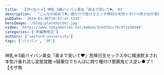 ```yaml
---
title: '【3P×生ハメ】神乳☆S級パイパン美女「奥まで突いて♥」 03'
description: '「こんなの初めて♥」顔だけで抜けるエッチ無知の天然ドすけべ美少女が変態本性覚醒☆白濁まんこ大洪水でアへ顔悶絶痙攣イキ【モザ無】'
pubDate: '2024-03-06T10:47:47.514Z'
heroImage: '/blog-placeholder.jpg'
video: 'https://www.tokyomotion.net/embed/3c6d7dcc79c9f3a38d49'
categories: ['本編無修正']
authors: ['sexford_university']
tags: ['パイパン', '3P']
---
```


神乳☆S級パイパン美女「奥まで突いて♥」危険日生セックス中に精液飲まされ本気汁垂れ流し変態覚醒→騎乗位でちんぽに跨り種付け懇願鬼ピス逆レ●プ！【モザ無